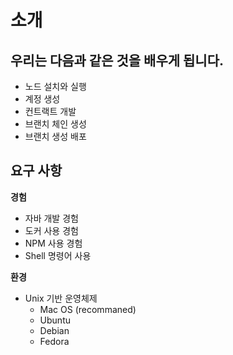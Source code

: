 # 소개

## 우리는 다음과 같은 것을 배우게 됩니다.

- 노드 설치와 실행
- 계정 생성
- 컨트랙트 개발
- 브랜치 체인 생성
- 브랜치 생성 배포

## 요구 사항

**경험**

- 자바 개발 경험
- 도커 사용 경험
- NPM 사용 경험
- Shell 명령어 사용

**환경**

- Unix 기반 운영체제
    - Mac OS (recommaned)
    - Ubuntu
    - Debian
    - Fedora